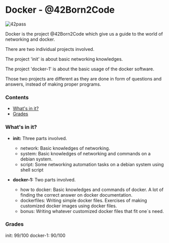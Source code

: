 # Docker - @42Born2Code
![42pass](https://img.shields.io/badge/42-pass-brightgreen.svg)

Docker is the project @42Born2Code which give us a guide to the world of networking and docker.

There are two individual projects involved.

The project 'init' is about basic networking knowledges.

The project 'docker-1' is about the basic usage of the docker software.

Those two projects are different as they are done in form of questions and answers, instead of making proper programs.

### Contents
* [What's in it?](#whats-in-it)
* [Grades](#grades)

### What's in it?

* **init:** Three parts involved. 
	* network: Basic knowledges of networking.
	* system: Basic knowledges of networking and commands on a debian system.
	* script: Some networking automation tasks on a debian system using shell script

* **docker-1:** Two parts involved.
	* how to docker: Basic knowledges and commands of docker. A lot of finding the correct answer on docker documentation.
	* dockerfiles: Writing simple docker files. Exercises of making customized docker images using docker files.
	* bonus: Writing whatever customized docker files that fit one`s need.

### Grades

init: 		99/100
docker-1:	90/100 
